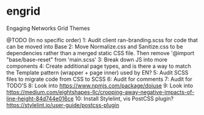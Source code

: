 # engrid

Engaging Networks Grid Themes

@TODO (In no specific order)
1: Audit client ran-branding.scss for code that can be moved into Base
2: Move Normalize.css and Sanitize.css to be dependencies rather than a merged static CSS file. Then remove '@import "base/base-reset" from 'main.scss'
3: Break down JS into more components
4: Create additional page types, and is there a way to match the Template pattern (wrapper + page inner) used by EN?
5: Audit SCSS files to migrate code from CSS to SCSS
6: Audit for comments
7: Audit for TODO'S
8: Look into https://www.npmjs.com/package/doiuse
9: Look into https://medium.com/eightshapes-llc/cropping-away-negative-impacts-of-line-height-84d744e016ce
10: Install Stylelint, vis PostCSS plugin? https://stylelint.io/user-guide/postcss-plugin